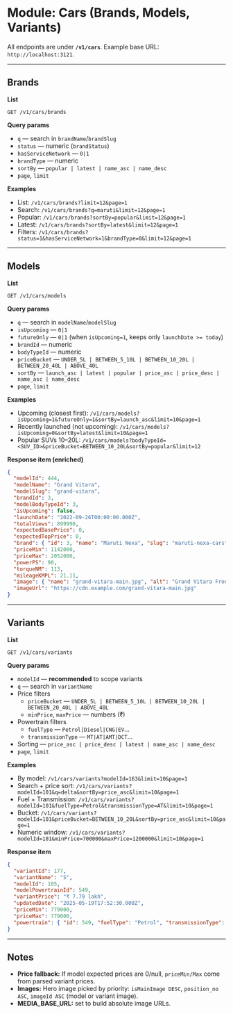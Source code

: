 # Module: Cars (Brands, Models, Variants)

All endpoints are under **`/v1/cars`**. Example base URL: `http://localhost:3121`.

---

## Brands

**List**
```
GET /v1/cars/brands
```

**Query params**
- `q` — search in `brandName`/`brandSlug`
- `status` — numeric (`brandStatus`)
- `hasServiceNetwork` — `0|1`
- `brandType` — numeric
- `sortBy` — `popular | latest | name_asc | name_desc`
- `page`, `limit`

**Examples**
- List: `/v1/cars/brands?limit=12&page=1`
- Search: `/v1/cars/brands?q=maruti&limit=12&page=1`
- Popular: `/v1/cars/brands?sortBy=popular&limit=12&page=1`
- Latest: `/v1/cars/brands?sortBy=latest&limit=12&page=1`
- Filters: `/v1/cars/brands?status=1&hasServiceNetwork=1&brandType=0&limit=12&page=1`

---

## Models

**List**
```
GET /v1/cars/models
```

**Query params**
- `q` — search in `modelName`/`modelSlug`
- `isUpcoming` — `0|1`
- `futureOnly` — `0|1` (when `isUpcoming=1`, keeps only `launchDate >= today`)
- `brandId` — numeric
- `bodyTypeId` — numeric
- `priceBucket` — `UNDER_5L | BETWEEN_5_10L | BETWEEN_10_20L | BETWEEN_20_40L | ABOVE_40L`
- `sortBy` — `launch_asc | latest | popular | price_asc | price_desc | name_asc | name_desc`
- `page`, `limit`

**Examples**
- Upcoming (closest first): `/v1/cars/models?isUpcoming=1&futureOnly=1&sortBy=launch_asc&limit=10&page=1`
- Recently launched (not upcoming): `/v1/cars/models?isUpcoming=0&sortBy=latest&limit=10&page=1`
- Popular SUVs 10–20L: `/v1/cars/models?bodyTypeId=<SUV_ID>&priceBucket=BETWEEN_10_20L&sortBy=popular&limit=12`

**Response item (enriched)**
```json
{
  "modelId": 444,
  "modelName": "Grand Vitara",
  "modelSlug": "grand-vitara",
  "brandId": 3,
  "modelBodyTypeId": 3,
  "isUpcoming": false,
  "launchDate": "2022-09-26T00:00:00.000Z",
  "totalViews": 899990,
  "expectedBasePrice": 0,
  "expectedTopPrice": 0,
  "brand": { "id": 3, "name": "Maruti Nexa", "slug": "maruti-nexa-cars", "logo": "6000853031maruti-suzuki-nexa-logo.png" },
  "priceMin": 1142000,
  "priceMax": 2052000,
  "powerPS": 90,
  "torqueNM": 113,
  "mileageKMPL": 21.11,
  "image": { "name": "grand-vitara-main.jpg", "alt": "Grand Vitara Front", "url": "https://cdn.example.com/grand-vitara-main.jpg" },
  "imageUrl": "https://cdn.example.com/grand-vitara-main.jpg"
}
```

---

## Variants

**List**
```
GET /v1/cars/variants
```

**Query params**
- `modelId` — **recommended** to scope variants
- `q` — search in `variantName`
- Price filters
  - `priceBucket` — `UNDER_5L | BETWEEN_5_10L | BETWEEN_10_20L | BETWEEN_20_40L | ABOVE_40L`
  - `minPrice`, `maxPrice` — numbers (₹)
- Powertrain filters
  - `fuelType` — `Petrol|Diesel|CNG|EV`...
  - `transmissionType` — `MT|AT|AMT|DCT`...
- Sorting — `price_asc | price_desc | latest | name_asc | name_desc`
- `page`, `limit`

**Examples**
- By model: `/v1/cars/variants?modelId=163&limit=10&page=1`
- Search + price sort: `/v1/cars/variants?modelId=101&q=delta&sortBy=price_asc&limit=10&page=1`
- Fuel + Transmission: `/v1/cars/variants?modelId=101&fuelType=Petrol&transmissionType=AT&limit=10&page=1`
- Bucket: `/v1/cars/variants?modelId=101&priceBucket=BETWEEN_10_20L&sortBy=price_asc&limit=10&page=1`
- Numeric window: `/v1/cars/variants?modelId=101&minPrice=700000&maxPrice=1200000&limit=10&page=1`

**Response item**
```json
{
  "variantId": 177,
  "variantName": "S",
  "modelId": 105,
  "modelPowertrainId": 549,
  "variantPrice": "₹ 7.79 lakh",
  "updatedDate": "2025-05-19T17:52:30.000Z",
  "priceMin": 779000,
  "priceMax": 779000,
  "powertrain": { "id": 549, "fuelType": "Petrol", "transmissionType": "MT", "label": "1.5P MT" }
}
```

---

## Notes

- **Price fallback:** If model expected prices are 0/null, `priceMin/Max` come from parsed variant prices.
- **Images:** Hero image picked by priority: `isMainImage DESC`, `position_no ASC`, `imageId ASC` (model or variant image).  
- **MEDIA_BASE_URL:** set to build absolute image URLs.
